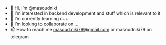 - 👋 Hi, I’m @masoudniki
- 👀 I’m interested in backend development and stuff which is relevant to it
- 🌱 I’m currently learning c++
- 💞️ I’m looking to collaborate on ...
- 📫 How to reach me masoud.niki79@gmail.com or masoudniki79 on telegram

<!---
masoudniki/masoudniki is a ✨ special ✨ repository because its `README.md` (this file) appears on your GitHub profile.
You can click the Preview link to take a look at your changes.
--->
